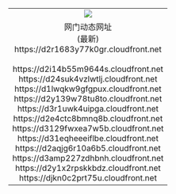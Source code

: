 ﻿<table>
  <tr></tr>
  <tr><td colspan=2 align=center><img src="https://d2r1683y77k0gr.cloudfront.net/Up/oGate.jpg" /></td></tr>
  <tr><td colspan=2 align=center>网门动态网址<br/>(最新)
<br>https://d2r1683y77k0gr.cloudfront.net
<br/>
<br>https://d2i14b55m9644s.cloudfront.net
<br>https://d24suk4vzlwtlj.cloudfront.net
<br>https://d1lwqkw9gfgpux.cloudfront.net
<br>https://d2y139w78tu8to.cloudfront.net
<br>https://d3r1uwk4uipga.cloudfront.net
<br>https://d2e4ctc8bmnq8b.cloudfront.net
<br>https://d3129fwxea7w5b.cloudfront.net
<br>https://d31eqheeeiflbe.cloudfront.net
<br>https://d2aqjg6r10a6b5.cloudfront.net
<br>https://d3amp227zdhbnh.cloudfront.net
<br>https://d2y1x2rpskkbdz.cloudfront.net
<br>https://djkn0c2prt75u.cloudfront.net
    </td>
  </tr>
</table>
